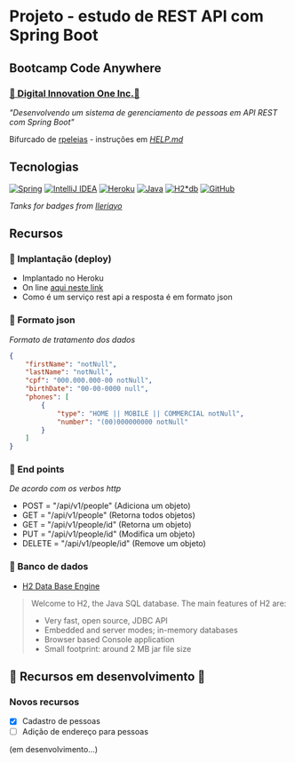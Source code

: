 # Projeto - estudo de REST API com Spring Boot

## Bootcamp Code Anywhere

### [🔗 Digital Innovation One Inc.🚀](https://web.digitalinnovation.one)

*"Desenvolvendo um sistema de gerenciamento de pessoas em API REST com Spring Boot"*

Bifurcado de [rpeleias](https://github.com/rpeleias/personapi_digital_innovation_one) - instruções em *[HELP.md](https://github.com/NeiTDutra/dio-restApi-managePeople/blob/main/HELP.md)*



## Tecnologias

[![Spring](https://img.shields.io/badge/spring-%236DB33F.svg?&style=for-the-badge&logo=spring&logoColor=white)](https://spring.io/projects/spring-boot)
[![IntelliJ IDEA](https://img.shields.io/badge/IntelliJIDEA-000000.svg?&style=for-the-badge&logo=intellij-idea&logoColor=white)](https://www.jetbrains.com/pt-br/idea/)
[![Heroku](https://img.shields.io/badge/heroku-%23430098.svg?&style=for-the-badge&logo=heroku&logoColor=white)](https://www.heroku.com)
[![Java](https://img.shields.io/badge/java-%23ED8B00.svg?&style=for-the-badge&logo=java&logoColor=white)](https://www.java.com/pt-BR/)
[![H2*db](https://img.shields.io/badge/H2-H2%20DATA%20BASE%20ENGINE-blue?style=for-the-badge)](https://www.h2database.com/html/main.html)
[![GitHub](https://img.shields.io/badge/github-%23121011.svg?&style=for-the-badge&logo=github&logoColor=white)](https://github.com/)


*Tanks for badges from [Ileriayo](https://github.com/Ileriayo/markdown-badges)*

## Recursos

### 📌 Implantação (deploy)

- Implantado no Heroku
- On line [aqui neste link](https://manage-people-api.herokuapp.com/api/v1/people)
- Como é um serviço rest api a resposta é em formato json

### 📌 Formato json

*Formato de tratamento dos dados*

```json
{
    "firstName": "notNull",
    "lastName": "notNull",
    "cpf": "000.000.000-00 notNull",
    "birthDate": "00-00-0000 null",
    "phones": [
        {
            "type": "HOME || MOBILE || COMMERCIAL notNull",
            "number": "(00)000000000 notNull"
        }
    ]
}
```

### 📌 End points

*De acordo com os verbos http*

- POST = "/api/v1/people" (Adiciona um objeto)
- GET = "/api/v1/people" (Retorna todos objetos)
- GET = "/api/v1/people/id" (Retorna um objeto)
- PUT = "/api/v1/people/id" (Modifica um objeto)
- DELETE = "/api/v1/people/id" (Remove um objeto)

### 📌 Banco de  dados

- [H2 Data Base Engine](https://www.h2database.com/html/main.html)

>
>Welcome to H2, the Java SQL database. The main features of H2 are:
>
>- Very fast, open source, JDBC API
>- Embedded and server modes; in-memory databases
>- Browser based Console application
>- Small footprint: around 2 MB jar file size
>

## 🚧 Recursos em desenvolvimento 🚧

### Novos recursos

- [x] Cadastro de pessoas
- [ ] Adição de endereço para pessoas

(em desenvolvimento...)
